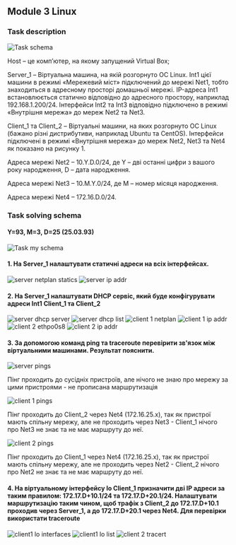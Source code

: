 ## Module 3 Linux

### Task description

![Task schema](/3_linux%20net/Task-schema.jpg?raw=true)

Host – це комп’ютер, на якому запущений Virtual Box;

Server_1 – Віртуальна машина, на якій розгорнуто ОС Linux. Int1 цієї машини в режимі «Мережевий міст» підключений до мережі Net1, тобто знаходиться в адресному просторі домашньої мережі. IP-адреса Int1 встановлюється статично відповідно до адресного простору, наприклад 192.168.1.200/24. Інтерфейси Int2 та Int3 відповідно підключено в режимі «Внутрішня мережа» до мереж Net2 та Net3.

Client_1 та Client_2 – Віртуальні машини, на яких розгорнуто ОС Linux (бажано різні дистрибутиви, наприклад Ubuntu та CentOS). Інтерфейси підключені в режимі «Внутрішня мережа» до мереж Net2, Net3 та Net4 як показано на рисунку 1.

Адреса мережі Net2 – 10.Y.D.0/24, де Y – дві останні цифри з вашого року народження, D – дата народження.

Адреса мережі Net3 – 10.M.Y.0/24, де M – номер місяця народження.

Адреса мережі Net4 – 172.16.D.0/24.

### Task solving schema

#### Y=93, M=3, D=25 (25.03.93)

![Task my schema](/3_linux%20net/Schema.jpg?raw=true)

#### 1. На Server_1 налаштувати статичні адреси на всіх інтерфейсах.

![server netplan statics](/3_linux%20net/Screenshots/1-netplan-server.JPG?raw=true)
![server ip addr](/3_linux%20net/Screenshots/2-server-ip-addr.JPG?raw=true)

#### 2. На Server_1 налаштувати DHCP сервіс, який буде конфігурувати адреси Int1 Client_1 та Client_2

![server dhcp server](/3_linux%20net/Screenshots/3-dhcp-conf.JPG?raw=true)
![server dhcp list](/3_linux%20net/Screenshots/4-dhcp-list.JPG?raw=true)
![client 1 netplan](/3_linux%20net/Screenshots/5-netplan-client1.JPG?raw=true)
![client 1 ip addr](/3_linux%20net/Screenshots/6-client1-ip-addr.JPG?raw=true)
![client 2 ethpo0s8](/3_linux%20net/Screenshots/7-client2-ethp0s8.JPG.JPG?raw=true)
![client 2 ip addr](/3_linux%20net/Screenshots/8-client2-ip-addr.JPG?raw=true)

#### 3. За допомогою команд ping та traceroute перевірити зв'язок між віртуальними машинами. Результат пояснити.

![server pings](/3_linux%20net/Screenshots/9-pings-server-1.JPG?raw=true)

Пінг проходить до сусідніх пристроїв, але нічого не знаю про мережу за цими пристроями - не прописана маршрутизація

![client 1 pings](/3_linux%20net/Screenshots/10-ping-client-1.JPG?raw=true)

Пінг проходить до Client_2 через Net4 (172.16.25.x), так як пристрої мають спільну мережу, але не проходить через Net3 - Client_1 нічого про Net3 не знає та не має маршруту до неї.

![client 2 pings](/3_linux%20net/Screenshots/11-ping-client-2.JPG?raw=true)

Пінг проходить до Client_1 через Net4 (172.16.25.x), так як пристрої мають спільну мережу, але не проходить через Net2 - Client_2 нічого про Net2 не знає та не має маршруту до неї.

#### 4. На віртуальному інтерфейсу lo Client_1 призначити дві ІР адреси за таким правилом: 172.17.D+10.1/24 та 172.17.D+20.1/24. Налаштувати маршрутизацію таким чином, щоб трафік з Client_2 до 172.17.D+10.1 проходив через Server_1, а до 172.17.D+20.1 через Net4. Для перевірки використати traceroute

![client1 lo interfaces](/3_linux%20net/Screenshots/12-client1-lo-netplan.jpg?raw=true)
![client1 lo list](/3_linux%20net/Screenshots/13-client1-lo-list.jpg?raw=true)
![client 2 tracert](/3_linux%20net/Screenshots/14-client2-traceroutes.jpg?raw=true)
